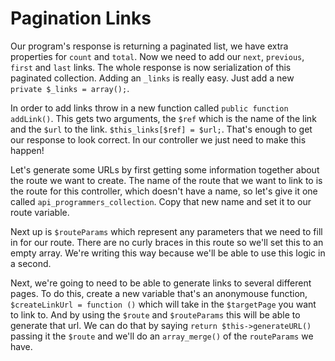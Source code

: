 # Pagination Links

Our program's response is returning a paginated list, we have extra properties for `count`
and `total`. Now we need to add our `next`, `previous`, `first` and `last` links. The whole
response is now serialization of this paginated collection. Adding an `_links` is really easy.
Just add a new `private $_links = array();`. 

In order to add links throw in a new function called `public function addLink()`. This gets
two arguments, the `$ref` which is the name of the link and the `$url` to the link.
`$this_links[$ref] = $url;`. That's enough to get our response to look correct. In our controller
we just need to make this happen!

Let's generate some URLs by first getting some information together about the route we want to create.
The name of the route that we want to link to is the route for this controller, which doesn't have a name,
so let's give it one called `api_programmers_collection`. Copy that new name and set it to our route variable.

Next up is `$routeParams` which represent any parameters that we need to fill in for our route. There are no
curly braces in this route so we'll set this to an empty array. We're writing this way because we'll be able to
use this logic in a second. 

Next, we're going to need to be able to generate links to several different pages. To do this, create a new variable
that's an anonymouse function, `$createLinkUrl = function ()` which will take in the `$targetPage` you want to link to.
And by using the `$route` and `$routeParams` this will be able to generate that url. We can do that by saying
`return $this->generateURL()` passing it the `$route` and we'll do an `array_merge()` of the `routeParams` we have. 

